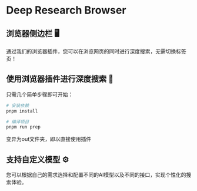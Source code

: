 # Deep Research Browser

## 浏览器侧边栏 🖥️

通过我们的浏览器插件，您可以在浏览网页的同时进行深度搜索，无需切换标签页！

## 使用浏览器插件进行深度搜索 🚀

只需几个简单步骤即可开始：

```bash
# 安装依赖
pnpm install

# 编译项目
pnpm run prep
```

变异为out文件夹，即以直接使用插件

## 支持自定义模型 ⚙️

您可以根据自己的需求选择和配置不同的AI模型以及不同的接口，实现个性化的搜索体验。
